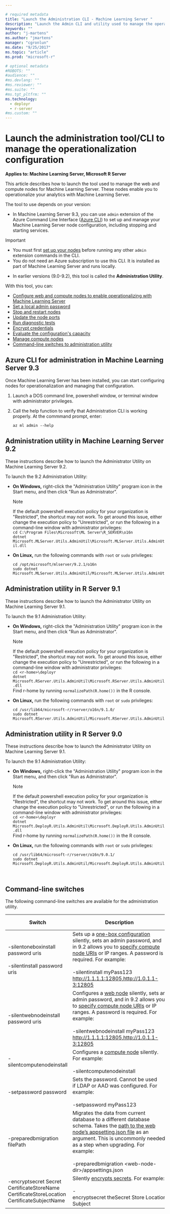```yaml
---

# required metadata
title: "Launch the Administration CLI - Machine Learning Server "
description: "Launch the Admin CLI and utility used to manage the operationalization configuration for Machine Learning Server"
keywords: ""
author: "j-martens"
ms.author: "jmartens"
manager: "cgronlun"
ms.date: "9/25/2017"
ms.topic: "article"
ms.prod: "microsoft-r"

# optional metadata
#ROBOTS: ""
#audience: ""
#ms.devlang: ""
#ms.reviewer: ""
#ms.suite: ""
#ms.tgt_pltfrm: ""
ms.technology: 
  - deployr
  - r-server
#ms.custom: ""
---
```


# Launch the administration tool/CLI to manage the operationalization configuration 

**Applies to:  Machine Learning Server, Microsoft R Server**

This article describes how to launch the tool used to manage the web and compute nodes for Machine Learning Server. These nodes enable you to operationalize your analytics with Machine Learning Server.

The tool to use depends on your version:
+ In Machine Learning Server 9.3, you can use `admin` extension of the Azure Command Line Interface ([Azure CLI](https://docs.microsoft.com/en-us/cli/azure/install-azure-cli?view=azure-cli-latest)) to set up and manage your Machine Learning Server node configuration, including stopping and starting services.

>[!Important]
>- You must first [set up your nodes](configure-machine-learning-server-one-box.md) before running any other `admin` extension commands in the CLI.
>- You do not need an Azure subscription to use this CLI. It is installed as part of Machine Learning Server and runs locally.  

+ In earlier versions (9.0-9.2), this tool is called the **Administration Utility**.

With this tool, you can:
+ [Configure web and compute nodes to enable operationalizing with Machine Learning Server](configure-start-for-administrators.md#configure-server-for-operationalization)    
+ [Set a local admin password](configure-admin-cli-local-password.md)  
+ [Stop and restart nodes](configure-admin-cli-stop-start.md) 
+ [Update the node ports](configure-admin-cli-ports.md)     
+ [Run diagnostic tests](configure-run-diagnostics.md)     
+ [Encrypt credentials](configure-admin-cli-encrypt-credentials.md)     
+ [Evaluate the configuration's capacity](configure-evaluate-capacity.md)     
+ [Manage compute nodes](configure-admin-cli-compute-uris.md)     
+ [Command-line switches to administration utility](#switch)     


<a name="93"></a>

## Azure CLI for administration in Machine Learning Server 9.3

Once Machine Learning Server has been installed, you can start configuring nodes for operationalization and managing that configuration. 

1. Launch a DOS command line, powershell window, or terminal window with administrator privileges. 

1. Call the help function to verify that Administration CLI is working properly. At the commmand prompt, enter:
   ```
   az ml admin --help
   ```

## Administration utility in Machine Learning Server 9.2

These instructions describe how to launch the Administrator Utility on Machine Learning Server 9.2.

To launch the 9.2 Administration Utility:

+ **On Windows,** right-click the "Administration Utility" program icon in the Start menu, and then click "Run as Administrator".
  >[!Note]
  >If the default powershell execution policy for your organization is "Restricted", the shortcut may not work. To get around this issue, either change the execution policy to "Unrestricted", or run the following in a command-line window with administrator privileges:<br/>`cd C:\Program Files\Microsoft\ML Server\R_SERVER\o16n`<br/>`dotnet Microsoft.MLServer.Utils.AdminUtil\Microsoft.MLServer.Utils.AdminUtil.dll` 

+ **On Linux,** run the following commands with `root` or `sudo` privileges:
  ```
  cd /opt/microsoft/mlserver/9.2.1/o16n
  sudo dotnet Microsoft.MLServer.Utils.AdminUtil/Microsoft.MLServer.Utils.AdminUtil.dll
  ``` 
 
## Administration utility in R Server 9.1

These instructions describe how to launch the Administrator Utility on Machine Learning Server 9.1.

To launch the 9.1 Administration Utility:

+ **On Windows,** right-click the "Administration Utility" program icon in the Start menu, and then click "Run as Administrator".

  >[!Note]
  >If the default powershell execution policy for your organization is "Restricted", the shortcut may not work. To get around this issue, either change the execution policy to "Unrestricted", or run the following in a command-line window with administrator privileges:<br/>`cd <r-home>\deployr`<br/>`dotnet Microsoft.RServer.Utils.AdminUtil\Microsoft.RServer.Utils.AdminUtil.dll`<br/>Find r-home by running `normalizePath(R.home())` in the R console.

+ **On Linux,** run the following commands with `root` or `sudo` privileges:
  ```
  cd /usr/lib64/microsoft-r/rserver/o16n/9.1.0/
  sudo dotnet Microsoft.RServer.Utils.AdminUtil/Microsoft.RServer.Utils.AdminUtil.dll
  ``` 
 
## Administration utility in R Server 9.0

These instructions describe how to launch the Administrator Utility on Machine Learning Server 9.1.

To launch the 9.1 Administration Utility:

+ **On Windows,** right-click the "Administration Utility" program icon in the Start menu, and then click "Run as Administrator".
  >[!Note]
  >If the default powershell execution policy for your organization is "Restricted", the shortcut may not work. To get around this issue, either change the execution policy to "Unrestricted", or run the following in a command-line window with administrator privileges:<br/>`cd <r-home>\deployr`<br/>`dotnet Microsoft.DeployR.Utils.AdminUtil\Microsoft.DeployR.Utils.AdminUtil.dll`<br/>Find r-home by running `normalizePath(R.home())` in the R console.

+ **On Linux,** run the following commands with `root` or `sudo` privileges:
  ```
  cd /usr/lib64/microsoft-r/rserver/o16n/9.0.1/
  sudo dotnet Microsoft.DeployR.Utils.AdminUtil/Microsoft.DeployR.Utils.AdminUtil.dll
  ``` 


<br/><a name="switch"></a>

## Command-line switches

The following command-line switches are available for the administration utility.

|Switch|Description|Introduced in version|
|----|-----|:---:|
|-silentoneboxinstall password uris <br/><br/>-silentinstall  password uris|Sets up a [one-box configuration](configure-start-for-administrators.md#configure-server-for-operationalization) silently, sets an admin password, and in 9.2 allows you to [specify compute node URIs](configure-admin-cli-compute-uris.md) or IP ranges. A password is required. For example:<br/><br/>-silentinstall myPass123 http://1.1.1.1:12805,http://1.0.1.1-3:12805 |9.1, <br/>URIs in 9.2|
|-silentwebnodeinstall password uris|Configures a [web node](configure-start-for-administrators.md#configure-server-for-operationalization) silently, sets an admin password, and in 9.2 allows you to [specify compute node URIs](configure-admin-cli-compute-uris.md) or IP ranges. A password is required. For example:<br/><br/>-silentwebnodeinstall myPass123 http://1.1.1.1:12805,http://1.0.1.1-3:12805 |9.1, <br/><br/>URIs in 9.2|
|-silentcomputenodeinstall|Configures a [compute node](configure-start-for-administrators.md#configure-server-for-operationalization) silently.  For example:<br/><br/>-silentcomputenodeinstall|9.1|
|-setpassword password|Sets the password. Cannot be used <br/> if LDAP or AAD was configured.  For example:<br/><br/>-setpassword myPass123|9.1|
|-preparedbmigration filePath|Migrates the data from current database to a different database schema. Takes the [path to the web node’s appsetting.json file](../operationalize/configure-find-admin-configuration-file.md) as an argument. This is uncommonly needed as a step when upgrading. For example:<br/><br/>-preparedbmigration \<web-node-dir>/appsettings.json|9.1|
|-encryptsecret Secret CertificateStoreName CertificateStoreLocation CertificateSubjectName|Silently [encrypts secrets](configure-admin-cli-encrypt-credentials.md).  For example:<br/><br/>-encryptsecret&nbsp;theSecret&nbsp;Store&nbsp;Location Subject|9.1|
